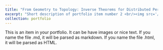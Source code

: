 ```yaml
---
title: "From Geometry to Topology: Inverse Theorems for Distributed Persistence"
excerpt: "Short description of portfolio item number 2 <br/><img src='/images/disttop.png'>"
collection: portfolio
---
```


This is an item in your portfolio. It can be have images or nice text. If you name the file .md, it will be parsed as markdown. If you name the file .html, it will be parsed as HTML. 
